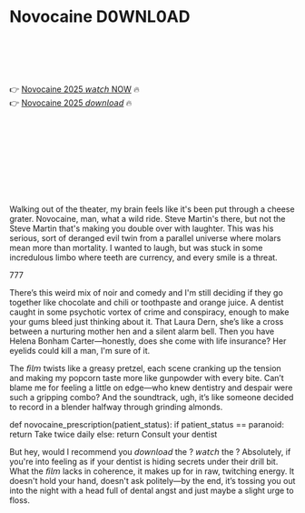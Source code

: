 # Novocaine D0WNL0AD

<br><br><br><br>


👉 <a href="https://Ray-lunideco1987.github.io/pijxqktobz/">Novocaine 2025 𝘸𝘢𝘵𝘤𝘩 NOW</a> 🔥
<br>
👉 <a href="https://Ray-lunideco1987.github.io/pijxqktobz/">Novocaine 2025 𝘥𝘰𝘸𝘯𝘭𝘰𝘢𝘥</a> 🔥


<br><br><br><br><br><br><br><br>


Walking out of the theater, my brain feels like it's been put through a cheese grater. Novocaine, man, what a wild ride. Steve Martin's there, but not the Steve Martin that's making you double over with laughter. This was his serious, sort of deranged evil twin from a parallel universe where molars mean more than mortality. I wanted to laugh, but was stuck in some incredulous limbo where teeth are currency, and every smile is a threat. 

777

There’s this weird mix of noir and comedy and I'm still deciding if they go together like chocolate and chili or toothpaste and orange juice. A dentist caught in some psychotic vortex of crime and conspiracy, enough to make your gums bleed just thinking about it. That Laura Dern, she’s like a cross between a nurturing mother hen and a silent alarm bell. Then you have Helena Bonham Carter—honestly, does she come with life insurance? Her eyelids could kill a man, I'm sure of it. 

The 𝘧𝘪𝘭𝘮 twists like a greasy pretzel, each scene cranking up the tension and making my popcorn taste more like gunpowder with every bite. Can’t blame me for feeling a little on edge—who knew dentistry and despair were such a gripping combo? And the soundtrack, ugh, it’s like someone decided to record in a blender halfway through grinding almonds.

def novocaine_prescription(patient_status):
    if patient_status == paranoid:
        return Take twice daily
    else:
        return Consult your dentist

But hey, would I recommend you 𝘥𝘰𝘸𝘯𝘭𝘰𝘢𝘥 the  ? 𝘸𝘢𝘵𝘤𝘩 the  ? Absolutely, if you're into feeling as if your dentist is hiding secrets under their drill bit. What the 𝘧𝘪𝘭𝘮 lacks in coherence, it makes up for in raw, twitching energy. It doesn't hold your hand, doesn't ask politely—by the end, it’s tossing you out into the night with a head full of dental angst and just maybe a slight urge to floss.

